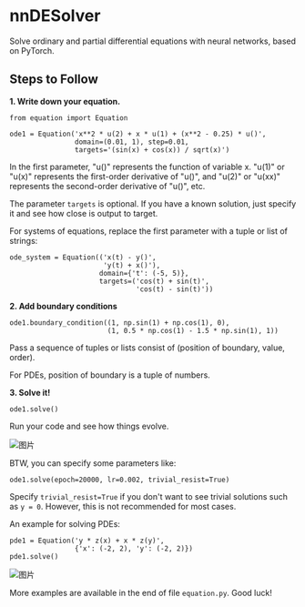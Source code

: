 # nnDESolver
Solve ordinary and partial differential equations with neural networks, based on PyTorch.
## Steps to Follow
**1. Write down your equation.**
```
from equation import Equation

ode1 = Equation('x**2 * u(2) + x * u(1) + (x**2 - 0.25) * u()',
                domain=(0.01, 1), step=0.01,
                targets='(sin(x) + cos(x)) / sqrt(x)')
```
In the first parameter, "u()" represents the function of variable x. "u(1)" or "u(x)" represents the first-order derivative of "u()", and "u(2)" or "u(xx)" represents the second-order derivative of "u()", etc.

The parameter `targets` is optional. If you have a known solution, just specify it and see how close is output to target.

For systems of equations, replace the first parameter with a tuple or list of strings:
```
ode_system = Equation(('x(t) - y()',
                       'y(t) + x()'),
                      domain={'t': (-5, 5)},
                      targets=('cos(t) + sin(t)',
                               'cos(t) - sin(t)'))
```

**2. Add boundary conditions**
```
ode1.boundary_condition((1, np.sin(1) + np.cos(1), 0),
                        (1, 0.5 * np.cos(1) - 1.5 * np.sin(1), 1))
```
Pass a sequence of tuples or lists consist of (position of boundary, value, order).

For PDEs, position of boundary is a tuple of numbers.

**3. Solve it!**
```
ode1.solve()
```
Run your code and see how things evolve.

![图片](https://user-images.githubusercontent.com/100750226/179616883-f9885d66-e6dd-4af1-9f20-45751d3c30a5.png)

BTW, you can specify some parameters like:
```
ode1.solve(epoch=20000, lr=0.002, trivial_resist=True)
```
Specify `trivial_resist=True` if you don't want to see trivial solutions such as `y = 0`. However, this is not recommended for most cases.

An example for solving PDEs:
```
pde1 = Equation('y * z(x) + x * z(y)',
                {'x': (-2, 2), 'y': (-2, 2)})
pde1.solve()
```
![图片](https://user-images.githubusercontent.com/100750226/179619033-470dc1a0-efb6-4aba-891e-9f1a711f16e2.png)

More examples are available in the end of file `equation.py`. Good luck!
